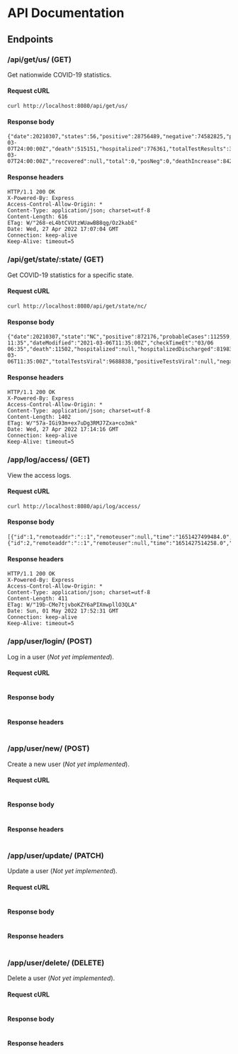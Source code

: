 # API Documentation

## Endpoints

### /api/get/us/ (GET)

Get nationwide COVID-19 statistics.

#### Request cURL
```
curl http://localhost:8080/api/get/us/
```
#### Response body
```
{"date":20210307,"states":56,"positive":28756489,"negative":74582825,"pending":11808,"hospitalizedCurrently":40199,"hospitalizedCumulative":776361,"inIcuCurrently":8134,"inIcuCumulative":45475,"onVentilatorCurrently":2802,"onVentilatorCumulative":4281,"dateChecked":"2021-03-07T24:00:00Z","death":515151,"hospitalized":776361,"totalTestResults":363825123,"lastModified":"2021-03-07T24:00:00Z","recovered":null,"total":0,"posNeg":0,"deathIncrease":842,"hospitalizedIncrease":726,"negativeIncrease":131835,"positiveIncrease":41835,"totalTestResultsIncrease":1170059,"hash":"a80d0063822e251249fd9a44730c49cb23defd83"}
```
#### Response headers
```
HTTP/1.1 200 OK
X-Powered-By: Express
Access-Control-Allow-Origin: *
Content-Type: application/json; charset=utf-8
Content-Length: 616
ETag: W/"268-eL4btCVUtzWUawBB8qg/Oz2kabE"
Date: Wed, 27 Apr 2022 17:07:04 GMT
Connection: keep-alive
Keep-Alive: timeout=5
```

### /api/get/state/:state/ (GET)

Get COVID-19 statistics for a specific state.

#### Request cURL
```
curl http://localhost:8080/api/get/state/nc/
```
#### Response body
```
{"date":20210307,"state":"NC","positive":872176,"probableCases":112559,"negative":null,"pending":null,"totalTestResultsSource":"totalTestsViral","totalTestResults":9688838,"hospitalizedCurrently":1179,"hospitalizedCumulative":null,"inIcuCurrently":309,"inIcuCumulative":null,"onVentilatorCurrently":null,"onVentilatorCumulative":null,"recovered":null,"lastUpdateEt":"3/6/2021 11:35","dateModified":"2021-03-06T11:35:00Z","checkTimeEt":"03/06 06:35","death":11502,"hospitalized":null,"hospitalizedDischarged":819839,"dateChecked":"2021-03-06T11:35:00Z","totalTestsViral":9688838,"positiveTestsViral":null,"negativeTestsViral":null,"positiveCasesViral":759617,"deathConfirmed":10169,"deathProbable":1333,"totalTestEncountersViral":null,"totalTestsPeopleViral":null,"totalTestsAntibody":null,"positiveTestsAntibody":null,"negativeTestsAntibody":null,"totalTestsPeopleAntibody":null,"positiveTestsPeopleAntibody":null,"negativeTestsPeopleAntibody":null,"totalTestsPeopleAntigen":null,"positiveTestsPeopleAntigen":null,"totalTestsAntigen":805924,"positiveTestsAntigen":null,"fips":"37","positiveIncrease":0,"negativeIncrease":0,"total":872176,"totalTestResultsIncrease":0,"posNeg":872176,"dataQualityGrade":null,"deathIncrease":0,"hospitalizedIncrease":0,"hash":"d9ca67dd72ba6f8a8506ebb734fd25b0b8067608","commercialScore":0,"negativeRegularScore":0,"negativeScore":0,"positiveScore":0,"score":0,"grade":""}
```
#### Response headers
```
HTTP/1.1 200 OK
X-Powered-By: Express
Access-Control-Allow-Origin: *
Content-Type: application/json; charset=utf-8
Content-Length: 1402
ETag: W/"57a-IGi93m+ex7uDg3RMJ7Zxa+co3mk"
Date: Wed, 27 Apr 2022 17:14:16 GMT
Connection: keep-alive
Keep-Alive: timeout=5
```

### /app/log/access/ (GET)

View the access logs.

#### Request cURL

```
curl http://localhost:8080/api/log/access/
```

#### Response body

```
[{"id":1,"remoteaddr":"::1","remoteuser":null,"time":"1651427499484.0","method":"GET","url":"/api/get/us","protocol":"http","httpversion":"1.1","status":"200.0","referer":null,"useragent":"curl/7.77.0"},{"id":2,"remoteaddr":"::1","remoteuser":null,"time":"1651427514258.0","method":"GET","url":"/api/get/state/nc","protocol":"http","httpversion":"1.1","status":"200.0","referer":null,"useragent":"curl/7.77.0"}]
```

#### Response headers

```
HTTP/1.1 200 OK
X-Powered-By: Express
Access-Control-Allow-Origin: *
Content-Type: application/json; charset=utf-8
Content-Length: 411
ETag: W/"19b-CMe7tjvboKZY6aPIXmwpllO3QLA"
Date: Sun, 01 May 2022 17:52:31 GMT
Connection: keep-alive
Keep-Alive: timeout=5
```

### /app/user/login/ (POST)

Log in a user (_Not yet implemented_).

#### Request cURL

```

```

#### Response body

```

```

#### Response headers

```

```

### /app/user/new/ (POST)

Create a new user (_Not yet implemented_).

#### Request cURL

```

```

#### Response body

```

```

#### Response headers

```

```

### /app/user/update/ (PATCH)

Update a user (_Not yet implemented_).

#### Request cURL

```

```

#### Response body

```

```

#### Response headers

```

```

### /app/user/delete/ (DELETE)

Delete a user (_Not yet implemented_).

#### Request cURL

```

```

#### Response body

```

```

#### Response headers

```

```
